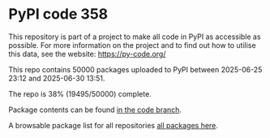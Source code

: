 # PyPI code 358

This repository is part of a project to make all code in PyPI as accessible as possible. For more information 
on the project and to find out how to utilise this data, see the website: https://py-code.org/

This repo contains 50000 packages uploaded to PyPI between 
2025-06-25 23:12 and 2025-06-30 13:51.

The repo is 38% (19495/50000) complete.

Package contents can be found [in the code branch](https://github.com/pypi-data/pypi-mirror-358/tree/code/packages).

A browsable package list for all repositories [all packages here](https://py-code.org/repositories/pypi-mirror-358).


